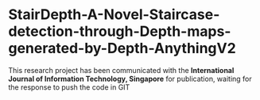# StairDepth-A-Novel-Staircase-detection-through-Depth-maps-generated-by-Depth-AnythingV2
This research project has been communicated with the **International Journal of Information Technology, Singapore** for publication, waiting for the response to push the code in GIT
